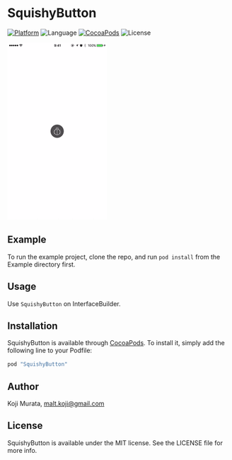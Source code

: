 # SquishyButton


[![Platform](https://img.shields.io/cocoapods/p/SquishyButton.svg?style=flat)](http://cocoapods.org/pods/SquishyButton)
![Language](https://img.shields.io/badge/language-Swift%203.0-orange.svg)
[![CocoaPods](https://img.shields.io/cocoapods/v/SquishyButton.svg?style=flat)](http://cocoapods.org/pods/SquishyButton)
![License](https://img.shields.io/github/license/malt03/SquishyButton.svg?style=flat)

![Screenshot](https://raw.githubusercontent.com/malt03/SquishyButton/master/Screenshot.gif)

## Example

To run the example project, clone the repo, and run `pod install` from the Example directory first.

## Usage

Use `SquishyButton` on InterfaceBuilder. 

## Installation

SquishyButton is available through [CocoaPods](http://cocoapods.org). To install
it, simply add the following line to your Podfile:

```ruby
pod "SquishyButton"
```

## Author

Koji Murata, malt.koji@gmail.com

## License

SquishyButton is available under the MIT license. See the LICENSE file for more info.
